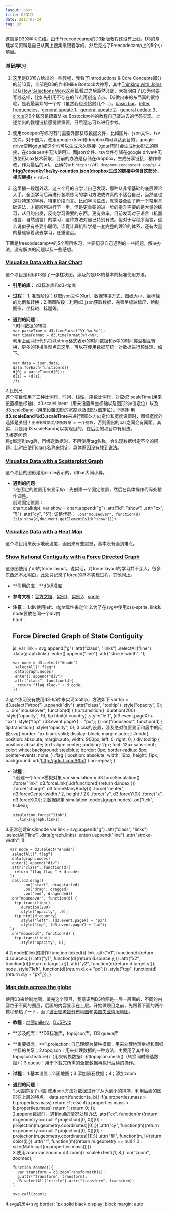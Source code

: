 ```yaml
---
layout: post
title: D3学习
date: 2017-07-24
tag: D3
---
```

这篇是D3的学习总结。由于Freecodecamp的D3新版教程还没有上线，D3的基础学习资料是自己从网上搜集来跟着学的，然后完成了Freecodecamp上的5个小项目。
### 基础学习
1. [这里](https://github.com/d3/d3/wiki/Tutorials)是D3官方给出的一些教程，我看了Introductions & Core Concepts部分的前10篇，全部是D3的作者Mike Bostock大神写，其中[Thinking with Joins](https://bost.ocks.org/mike/join/)以及[How Selections Work](https://bost.ocks.org/mike/selection/)这两篇看过之后豁然开朗，大概明白了D3为何要写成这样，比如先引用不存在的节点再创造节点。D3做出来的东西真的很惊艳，是我最喜欢的一个库（虽然我也没接触几个...）。[basic bar](https://codepen.io/ginnko/pen/MoqwPr)、[letter frequencies](https://codepen.io/ginnko/pen/bRmorb)、[general update 1](https://codepen.io/ginnko/pen/GEwqxp)、[general update 2](https://codepen.io/ginnko/pen/YQRGNG)、[general update 3](https://codepen.io/ginnko/pen/eRQdxY)、[circle](https://codepen.io/ginnko/pen/pwxVGM)这6个练习是跟着Mike Bostock大神的教程自己敲进去的代码实现。上述给出的教程链接感觉很重要，日后遗忘可以进行参考。

2. 使用codepen写练习有时需要外部获取数据文件，比如图片、json文件、tsv文件。对于图片，使用google drive和dropbox均可以达到目的，google drive使用[gdurl](http://gdurl.com/)或[这个](https://sites.google.com/site/gdocs2direct/)均可以生成永久链接（gdurl有时会生成http形式的链接，在codepen中无法使用）。而json文件、tsv文件存储在google drive中无法使用ajax技术获取，目前的办法是存储在dropbox，生成分享链接，稍作修改，作为最后的url。
正确的url: `https://dl.dropboxusercontent.com/s/` + **hfgg7cdoedkv1he/ky-counties.json(dropbox生成的链接中包含这部分，相应替换)** + `?dl=1`。

3. 这里插一段题外话，这三个月的自学让自己发现，那种从非常基础的底层理论入手，全面学习后再进行各项练习的学习方法或许真的不适合自己，当然这也是对特定的学科，特定阶段而言。比如学习语法，就需要全面了解一下常用基础语法，才能顺利进行下一步。但是更重要的进一步的提升需要的是大量的练习，从目的出发，反向学习需要的东西，更有效率。目前发现对于语言（机器语言、自然语言）的学习，这种方法对自己特别有效。但对于写程序而言，这么说似乎有些耍小聪明，毕竟计算机科学是一套完整的理论的体系，还有大量的基础等着我去学习，任重道远。

下面是freecodecamp中的5个项目练习，主要记录自己遇到的一些问题，解决办法，没有解决的问题以及一些感想。
### [Visualize Data with a Bar Chart](https://codepen.io/ginnko/full/YQRgxM/)
这个项目是利用D3做了一张柱状图，涉及的是D3的基本的标准使用方法。  
- **引用的库：** d3标准库和d3-tip库  
- **过程：** 1. 准备阶段：获取json文件的url、数据转换方式、图纸大小、坐标轴的比例和转换；2.画图阶段：利用d3.json获取数据，完善坐标轴标尺，绘制图形、坐标轴、标题等。  
- **遇到的问题：**  
1.时间数据的转换  
`var parseTime = d3.timeParse("%Y-%m-%d");`  
`var timeFormat = d3.timeFormat(%Y-%m);`  
利用上面两行代码将以string格式表示的时间数据和js中的时间类型相互转换，更多的转换类型点击[这里](https://github.com/d3/d3-scale/blob/master/README.md#band_bandwidth)。可以在使用数据前统一对数据进行预处理，如下。

      var data = json.data;
      data.forEach(function(d){
      d[0] = parseTime(d[0]);
      d[1] = +d[1];
      });
2.比例尺  
这个项目使用了三种比例尺，时间、线性、序数比例尺，对应d3.scaleTime(用来设置横坐标轴)、d3.scaleLinear（用来设置纵坐标轴以及图形的y值定位）以及d3.scaleBand（用来设置图形的宽度以及图形x值定位）。同时利用**d3.scaleBand**和**d3.scaleTime**来进行图形x方向定位和宽度设置时，图纸宽度的选择是关键！`图纸有效宽度/数据数量 = 一个整数`，否则画出的bar之间会有间距。其实，只是用d3.scaleBand可以实现目的，在后面的项目中有用法。    
3.绑定问题  
将g绑定到svg后，再绑定数据时，不用使用tag名称，会出现数据绑定不全的问题，此时应使用class名称来绑定。具体原因没有找到说法。  

### [Visualize Data with a Scatterplot Graph ](https://codepen.io/ginnko/pen/mwvmdW)  
这个项目的图形是用circle表示的，和bar大同小异。  
- **遇到的问题**  
1.在固定的位置用来显示tip：先创建一个固定位置，然后在具体操作代码处稍作调整。  
创建固定位置：  
      chart.call(tip);
      var show = chart.append("g")
      .attr("id", "show")
      .attr("cx", "5")
      .attr("cy", "5");
调整代码：
`.on("mouseover", function(d){tip.show(d,document.getElementById("show"))})`

### [Visualize Data with a Heat Map ](https://codepen.io/ginnko/pen/bRZeWy?editors=0010)
这个项目用来表示地表温度，画出来有些震撼，基本没有遇到难点。  

### [Show National Contiguity with a Force Directed Graph ](https://codepen.io/ginnko/pen/xreaEp)
这张图使用了d3的force layout。说实话，对force layout的学习并不深入，很多东西还不太明白，此处只记录了force的基本实现过程，其他同上。  
- **引用的库：**d3标准库  
- **参考文档：**[官方文档](https://github.com/d3/d3/blob/master/API.md#forces-d3-force)、[实例1](https://bl.ocks.org/mbostock/f584aa36df54c451c94a9d0798caed35)、[实例2](https://bl.ocks.org/mbostock/950642)、[sprite](https://css-tricks.com/css-sprites/)  
- **注意：**
1.div使用left、right属性来定位
2.为了在svg中使用css-sprite, link和node要放在同一个div内  
html：
      <div id="root" width="900px" height="600px">
        <h2>Force Directed Graph of State Contiguity</h2>
        <div id="node" ></div>
      </div>
js:
      var link = svg.append("g")
      .attr("class", "links")
      .selectAll("line")
      .data(graph.links)
      .enter().append("line")
      .attr("stroke-width", 1);

      var node = d3.select("#node")
      .selectAll(".flag")
      .data(graph.nodes)
      .enter().append("div")
      .attr("class", function(d){
        return "flag flag-" + d.code;
      })
2.这个练习没有使用d3-tip库来实现tooltip，方法如下
      var tip = d3.select("#root")
      .append("div")
      .attr("class", "tooltip")
      .style("opacity", 0);  
      ...
      .on("mouseover", function(d) {
        tip.transition()
          .duration(200)
          .style("opacity", .9);
        tip.html(d.country)
          .style("left", (d3.event.pageX) + "px")
          .style("top", (d3.event.pageY) + "px");
      })
      .on("mouseout", function(d) {
        tip.transition()
          .style("opacity", 0);
3.css的设置，涉及绝对位置显示和居中的问题
      svg{
        border: 1px black solid;
        display: block;
        margin: auto;
      }
      #node{
        position: absolute;
        margin:auto;
        width: 900px;
        left: 0;
        right: 0;
      }
      div.tooltip {
        position: absolute;
        text-align: center;
        padding: 2px;
        font: 12px sans-serif;
        color: white;
        background: steelblue;
        border: 0px;
        border-radius: 8px;
        pointer-events: none;
      }
      .flag {
          position: absolute;
          width: 16px;
          height: 11px;
          background: url('http://gdurl.com/R0x1') no-repeat;
      }
- **过程：**  
1.创建一个force模拟对象
      var simulation = d3.forceSimulation()
      .force("link", d3.forceLink().id(function(d){return d.index;}))
      .force("charge", d3.forceManyBody())
      .force("center", d3.forceCenter(width / 2, height / 2))
      .force("y", d3.forceY(0))
      .force("x", d3.forceX(0));
2.数据绑定
      simulation
        .nodes(graph.nodes)
        .on("tick", ticked);

      simulation.force("link")
        .links(graph.links);
3.正常创建link和node
      var link = svg.append("g")
      .attr("class", "links")
      .selectAll("line")
      .data(graph.links)
      .enter().append("line")
      .attr("stroke-width", 1);

      var node = d3.select("#node")
      .selectAll(".flag")
      .data(graph.nodes)
      .enter().append("div")
      .attr("class", function(d){
        return "flag flag-" + d.code;
      })
      .call(d3.drag()
            .on("start", dragstarted)
            .on("drag", dragged)
            .on("end", dragended))
      .on("mouseover", function(d) {
        tip.transition()
          .duration(200)
          .style("opacity", .9);
        tip.html(d.country)
          .style("left", (d3.event.pageX) + "px")
          .style("top", (d3.event.pageY) + "px");
      })
      .on("mouseout", function(d) {
        tip.transition()
          .style("opacity", 0);
  4.对node和link的操作
        function ticked(){
        link
          .attr("x1", function(d){return d.source.x;})
          .attr("y1", function(d){return d.source.y;})
          .attr("x2", function(d){return d.target.x;})
          .attr("y2", function(d){return d.target.y;});
        node
          .style("left", function(d){return d.x + "px";})
          .style("top", function(d){return d.y + "px";});
      }
### [Map data across the globe](https://codepen.io/ginnko/pen/LLwyvv)
使用D3来绘制地图，做完这个项目，我意识到D3绘图是一层一层画的，不同的内容位于不同的图层，后画的内容显示在上层。开始做项目之前，先跟着下面的两个教程预热了一下，画了[波士顿老鼠分布地图](https://codepen.io/ginnko/pen/yXdYQd)和[美国失业情况地图](https://codepen.io/ginnko/pen/gRNzRB)。  
- **教程：**[地图gallery](https://github.com/topojson/topojson/wiki/Gallery)，[DUSPviz](http://duspviz.mit.edu/d3-workshop/mapping-data-with-d3/)  
- **涉及的库：**D3标准库，topojson库，D3 queue库  
- **重要概念：**1.projection: 自己理解为某种模板，用来处理地理坐标和图纸坐标的关系；2.topojson：用来处理数据的一种方法，主要用了其中的topojson.feature()（用来转换数据）和topojson.mesh()（转换同时筛选数据）；3.queue：用于下载完所需的全部数据再执行后续的操作。  
- **过程：** 1.基本设置；2.画地图；3.添加陨石数据；4；添加zoom  
- **遇到的问题：**  
1.大圆遮挡了小圆
使用sort方法对数据进行了从大到小的排序，利用后画的图形在上层的特点。
      data.sort(function(a, b){
        if(a.properties.mass > b.properties.mass)
          return -1;
        else if(a.properties.mass < b.properties.mass)
          return 1;
        return 0;
      });  
2.append数据时，遇到null的情况处理办法
      .attr("cx", function(m){return m.geometry == null ? projection([0, 0])[0] : projection(m.geometry.coordinates)[0];})
      .attr("cy", function(m){return m.geometry == null ? projection([0, 0])[0] : projection(m.geometry.coordinates)[1];})
      .attr("fill", function(m, i){return color(i);})
      .attr("r", function(m){return m.geometry == null ? 0 : size(Math.sqrt(m.properties.mass));})  
3.使用zoom
      var zoom = d3.zoom()
      .scaleExtent([1, 8])
      .on("zoom", zoomed);

      function zoomed(){
        var transform = d3.zoomTransform(this);
        g.attr("transform", transform);
        d3.selectAll("circle").attr("transform", transform);
      }

      svg.call(zoom);  
4.svg的居中
        svg
          border: 1px solid black
          display: block
          margin: auto
